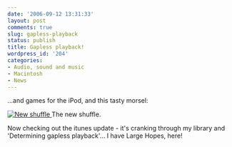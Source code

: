 ```yaml
---
date: '2006-09-12 13:31:33'
layout: post
comments: true
slug: gapless-playback
status: publish
title: Gapless playback!
wordpress_id: '204'
categories:
- Audio, sound and music
- Macintosh
- News
---
```


...and games for the iPod, and this tasty morsel:


[
![New shuffle](http://images.apple.com/ipodshuffle/images/specsdimensions20060912.jpg)
](http://www.apple.com/ipodshuffle/)
The new shuffle.


Now checking out the itunes update - it's cranking through my library and 'Determining gapless playback'... I have Large Hopes, here!

